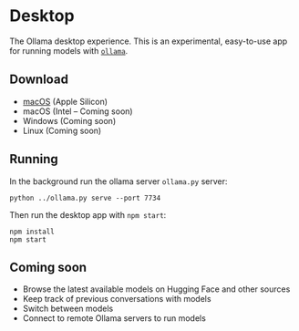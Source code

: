 # Desktop

The Ollama desktop experience. This is an experimental, easy-to-use app for running models with [`ollama`](https://github.com/jmorganca/ollama).

## Download

- [macOS](https://ollama.ai/download/darwin_arm64) (Apple Silicon)
- macOS (Intel – Coming soon)
- Windows (Coming soon)
- Linux (Coming soon)

## Running

In the background run the ollama server `ollama.py` server:

```
python ../ollama.py serve --port 7734
```

Then run the desktop app with `npm start`:

```
npm install
npm start
```

## Coming soon

- Browse the latest available models on Hugging Face and other sources
- Keep track of previous conversations with models
- Switch between models
- Connect to remote Ollama servers to run models
